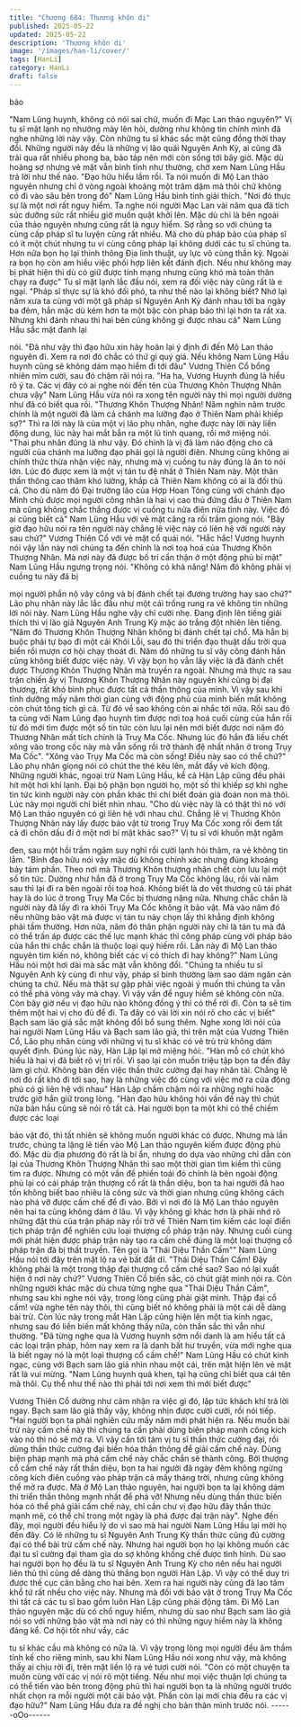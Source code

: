 ```yaml
---
title: "Chương 684: Thương khôn di"
published: 2025-05-22
updated: 2025-05-22
description: 'Thương khôn di'
image: '/images/han-li/cover/'
tags: [HanLi]
category: HanLi
draft: false
---
```


bảo

"Nam Lũng huynh, không có nói sai chứ, muốn đi Mạc Lan thảo
nguyên?" Vị tu sĩ mặt lạnh nọ nhướng mày lên hỏi, dường như
không tin chính mình đã nghe những lời này vậy.
Còn những tu sĩ khác sắc mặt cũng đồng thời thay đổi. Những
người này đều là những vị lão quái Nguyên Anh Kỳ, ai cũng đã
trải qua rất nhiều phong ba, bảo táp nên mới còn sống tới bây
giờ. Mặc dù hoảng sợ nhưng vẻ mặt vẫn bình tĩnh như thường,
chờ xem Nam Lũng Hầu trả lời như thế nào.
"Đạo hữu hiểu lầm rồi. Ta nói muốn đi Mộ Lan thảo nguyên nhưng
chỉ ở vòng ngoài khoảng một trăm dặm mà thôi chứ không có đi
vào sâu bên trong đó" Nam Lũng Hầu bình tỉnh giải thích.
"Nơi đó thực sự là một nơi rất nguy hiểm. Ta nghe nói người Mạc
Lan vài năm qua đã tích súc dưỡng sức rất nhiều giờ muốn quật
khởi lên. Mặc dù chỉ là bên ngoài của thảo nguyên nhưng cũng rất
là nguy hiểm. Sợ rằng so với chúng ta cùng cấp pháp sĩ tu luyện
cũng rất nhiều. Mà cho dù pháp bảo của pháp sĩ có ít một chút
nhưng tu vi cùng công pháp lại không dưới các tu sĩ chúng ta.
Hơn nữa bọn họ lại thinh thông Địa linh thuật, uy lực vô cùng thần
kỳ. Ngoài ra bọn họ còn am hiểu việc phối hợp liên kết đánh địch.
Nếu như không may bị phát hiện thì dù có giữ được tính mạng
nhưng cũng khó mà toàn thân chạy ra được" Tu sĩ mặt lạnh lắc
đầu nói, xem ra đối việc này cũng rất là e ngại.
"Pháp sĩ thực sự là khó đối phó, ta như thế nào lại không biết?
Nhớ lại năm xưa ta cùng với một gã pháp sĩ Nguyên Anh Kỳ đánh
nhau tới ba ngày ba đêm, hắn mặc dù kém hơn ta một bậc còn
pháp bảo thì lại hơn ta rất xa. Nhưng khi đánh nhau thì hai bên
cũng không gì được nhau cả" Nam Lũng Hầu sắc mặt đanh lại

nói.
"Đã như vậy thì đạo hữu xin hãy hoãn lại ý định đi đến Mộ Lan
thảo nguyên đi. Xem ra nơi đó chắc có thứ gì quý giá. Nếu không
Nam Lũng Hầu huynh cũng sẽ không dám mạo hiểm đi tới đâu"
Vương Thiên Cổ bổng nhiên mỉm cười, sau đó chậm rãi nói ra.
"Ha ha, Vương Huynh đúng là hiểu rõ ý ta. Các vị đây có ai nghe
nói đến tên của Thương Khôn Thượng Nhân chưa vậy" Nam Lũng
Hầu vừa nói ra xong tên người này thì mọi người dường như đã
có biết qua rồi.
"Thương Khôn Thượng Nhân! Năm nghìn năm trước chính là một
người đã làm cả chánh ma lưỡng đạo ở Thiên Nam phải khiếp
sợ?" Thì ra lời này là của một vị lão phụ nhân, nghe được này lời
này liền động dung, lúc này hai mắt bắn ra một lũ tinh quang, rồi
mở miệng nói.
"Thai phu nhân đúng là như vậy. Đó chính là vị đã làm náo động
cho cả người của chánh ma lưỡng đạo phải gọi là người điên.
Nhưng cũng không ai chính thức thừa nhận việc này, nhưng mà vị
cuồng tu này đúng là ăn to nói lớn. Lúc đó được xem là một vị tán
tu đệ nhất ở Thiên Nam này. Một thân thần thông cao thâm khó
lường, khắp cả Thiên Nam không có ai là đối thủ cả. Cho dù năm
đó Đại trưởng lão của Hợp Hoan Tông cùng với chánh đạo Minh
chủ được mọi người công nhân là hai vị cao thủ đứng đầu ở Thiên
Nam mà cũng không chắc thắng được vị cuồng tu nửa điên nửa
tỉnh này. Việc đó ai cũng biết cả" Nam Lũng Hầu với vẻ mặt căng
ra rồi trầm giọng nói.
"Bây giờ đạo hữu nói ra tên người này chẳng lẽ việc này có liên
hệ với người này sau chứ?" Vương Thiên Cổ với vẻ mặt cổ quái
nói.
"Hắc hắc! Vương huynh nói vậy lần này nơi chúng ta đến chính là
nơi toạ hoá của Thương Khôn Thượng Nhân. Mà nơi này đã được
bố trí cẩn thận ở một động phủ bí mật" Nam Lũng Hầu ngưng
trọng nói.
"Không có khả năng! Năm đó không phải vị cuồng tu này đã bị

mọi người phẩn nộ vây công và bị đánh chết tại đương trường hay
sao chứ?" Lão phụ nhân này lắc lắc đầu như một cái trống rung
ra vẻ không tin những lời nói này.
Nam Lũng Hầu nghe vậy chỉ cười nhẹ. Đang định lên tiếng giải
thích thì vị lão giả Nguyên Anh Trung Kỳ mặc áo trắng đột nhiên
lên tiếng.
"Năm đó Thương Khôn Thượng Nhân không bị đánh chết tại chổ.
Mà hắn bị buộc phải tự bạo đi một cái Khôi Lỗi, sau đó thi triển
đạo thuật dấu trời qua biển rồi mượn cơ hội chạy thoát đi. Năm đó
những tu sĩ vây công đánh hắn cũng không biết được việc này. Vì
vậy bọn họ vẫn lấy việc là đã đánh chết được Thương Khôn
Thượng Nhân mà truyền ra ngoài. Nhưng mà thực ra sau trận
chiến ấy vị Thương Khôn Thượng Nhân này nguyên khí cũng bị
đại thương, rất khó bình phục được tất cả thần thông của mình. Vì
vậy sau khi tĩnh dưỡng mấy năm thời gian cùng với động phủ của
mình biến mất không còn chút tông tích gì cả. Từ đó về sao không
còn ai nhắc tới nữa. Rồi sau đó ta cùng với Nam Lũng đạo huynh
tìm được nơi toạ hoá cuối cùng của hắn rồi từ đó mới tìm được
một số tin tức còn lưu lại nên mới biết được nơi năm đó Thương
Nhân mất tích chính là Truỵ Ma Cốc. Nhưng lúc đó hắn đã liều
chết xông vào trong cốc này mà vẫn sống rồi trở thành đệ nhất
nhân ở trong Trụy Ma Cốc".
"Xông vào Trụy Ma Cốc mà còn sống! Điều này sao có thể chứ?"
Lão phụ nhân giọng nói có chút the thé kêu lên, mắt đầy vẻ kích
động.
Những người khác, ngoại trừ Nam Lũng Hầu, kể cả Hàn Lập
cũng đều phải hít một hơi khí lạnh.
Đại bộ phận bọn người họ, một số thì khiếp sợ khi nghe tin tức
kinh người này còn phần khác thì chỉ biết đoán già đoán non mà
thôi. Lúc này mọi người chỉ biết nhìn nhau.
"Cho dù việc này là có thật thì nó với Mộ Lan thảo nguyên có gì
liên hệ với nhau chứ. Chẳng lẽ vị Thương Khôn Thượng Nhân này
lấy được bảo vật từ trong Trụy Ma Cốc xong rồi đem tất cả đi chôn
dấu đi ở một nơi bí mật khác sao?" Vị tu sĩ với khuôn mặt ngăm

đen, sau một hồi trầm ngâm suy nghĩ rồi cười lạnh hỏi thăm, ra vẻ
không tin lắm.
"Bỉnh đạo hữu nói vậy mặc dù không chính xác nhưng đúng
khoảng bảy tám phần. Theo nơi mà Thương Khôn thượng nhân
chết còn lưu lại một số tin tức. Dường như hắn đã ở trong Trụy Ma
Cốc không lâu, rồi vài năm sau thì lại đi ra bên ngoài rồi toạ hoá.
Không biết là do vết thương cũ tái phát hay là do lúc ở trong Trụy
Ma Cốc bị thương nặng nữa. Nhưng chắc chắn là người này đã
lấy đi ra khỏi Trụy Ma Cốc không ít bảo vật. Mà vào năm đó nếu
những bảo vật mà được vị tán tu này chọn lấy thì khẳng định
không phải tầm thường. Hơn nữa, năm đó thân phận người này
chỉ là tán tu mà đã có thể trấn áp được các thế lực mạnh khác thì
công pháp cùng với pháp bảo của hắn thì chắc chắn là thuộc loại
quý hiếm rồi. Lần này đi Mộ Lan thảo nguyên tìm kiến nó, không
biết các vị có thích đi hay không?" Nam Lũng Hầu nói một hơi dài
mà sắc mặt vẫn không đổi.
"Chúng ta nhiều tu sĩ Nguyên Anh kỳ cùng đi như vậy, pháp sĩ
bình thường làm sao dám ngăn cản chúng ta chứ. Nếu mà thật sự
gặp phải việc ngoài ý muốn thì chúng ta vẫn có thể phá vòng vây
mà chạy. Vì vậy vấn đề nguy hiểm sẽ không còn nữa. Còn bây
giờ nếu vị đạo hữu nào không đồng ý thì có thể rời đi. Còn ta sẽ
tìm thêm một hai vị cho đủ để đi. Ta đây có vài lời xin nói rõ cho
các vị biết" Bạch sam lão giả sắc mặt không đổi bổ sung thêm.
Nghe xong lời nói của hai người Nam Lũng Hầu và Bạch sam lão
giả, thì trên mặt của Vương Thiên Cổ, Lão phụ nhân cùng với
những vị tu sĩ khác có vẻ trù trừ không dám quyết định. Đúng lúc
này, Hàn Lập lại mở miệng hỏi:.
"Hàn mỗ có chút khó hiểu là hai vị đã biết rõ vị trí rồi. Vì sao lại
còn muốn triệu tập bọn ta đến đây làm gì chứ. Không bàn đến
việc thần thức cường đại hay nhân tài. Chẳng lẽ nơi đó rất khó đi
tới sao, hay là những việc đó cùng với việc mở ra cửa động phủ
có gì liên hệ với nhau" Hàn Lập chầm chậm nói ra những nghi
hoặc trước giờ hắn giữ trong lòng.
"Hàn đạo hữu không hỏi vần đề này thì chút nữa bản hầu cũng sẽ
nói rõ tất cả. Hai người bọn ta một khi có thể chiếm được các loại

bảo vật đó, thì tất nhiên sẽ không muốn người khác có được.
Nhưng mà lần trước, chúng ta lặng lẽ tiến vào Mộ Lan thảo
nguyên kiếm được động phủ đó. Mặc dù địa phương đó rất là bí
ẩn, nhưng do dựa vào những chỉ dẫn còn lại của Thương Khôn
Thượng Nhân thì sao một thời gian tìm kiếm thì cũng tìm ra được.
Nhưng có một vần đề phiền toái đó chính là bên ngoài động phủ
lại có cái pháp trận thượng cổ rất là thần diệu, bọn ta hai người đã
hao tốn không biết bao nhiêu là công sức và thời gian nhưng cũng
không cách nào phá vỡ được cấm chế để đi vào. Bởi vì nơi đó là
Mộ Lan thảo nguyên nên hai ta cũng không dám ở lâu. Vì vậy
không gì khác hơn là phải nhớ rõ những đặt thù của trận pháp này
rồi trở về Thiên Nam tìm kiếm các loại điển tịch pháp trận để
nghiên cứu loại thượng cổ pháp trận này. Nhưng cuối cùng mới
phát hiện được pháp trận này tạo ra cấm chế đúng là một loại
thượng cổ pháp trận đã bị thất truyền. Tên gọi là "Thái Diệu Thần
Cấm"" Nam Lũng Hầu nói tới đây trên mặt lộ ra vẻ bất đắt dĩ.
"Thái Diệu Thần Cấm! Đây không phải là một trong thập đại
thượng cổ cấm chế sao? Sao nó lại xuất hiện ở nơi này chứ?"
Vương Thiên Cổ biến sắc, có chút giật mình nói ra.
Còn những người khác mặc dù chưa từng nghe qua "Thái Diệu
Thần Cấm", nhưng sau khi nghe nói vậy, trong lòng cũng phải giật
mình.
Thập đại cổ cấm! vừa nghe tên này thôi, thì cũng biết nó không
phải là một cái dễ dàng bài trừ.
Còn lúc này trong mắt Hàn Lập cũng hiện lên một tia kinh ngạc,
nhưng sau đó liền biến mất không thấy nữa, còn thần sắc thì vẫn
như thường.
"Đã từng nghe qua là Vương huynh sớm nổi danh là am hiểu tất
cả các loại trận pháp, hôm nay xem ra là danh bất hư truyền, vừa
mới nghe qua là biết ngay nó là một loại thượng cổ cấm chế!"
Nam Lũng Hầu có chút kinh ngạc, cùng với Bạch sam lão giả nhìn
nhau một cái, trên mặt hiện lên vẻ mặt rất là vui mừng.
"Nam Lũng huynh quá khen, tại hạ cũng chỉ biết qua cái tên mà
thôi. Cụ thể như thế nào thì phải tới nơi xem thì mới biết được"

Vương Thiên Cổ dường như cảm nhận ra việc gì đó, lập tức
khách khí trả lời ngay.
Bạch sam lão giả thấy vậy, không nhịn được cười cười, rồi nói
tiếp.
"Hai người bọn ta phải nghiên cứu mấy năm mới phát hiện ra.
Nếu muốn bài trừ này cấm chế này thì chúng ta cần phải dùng
biện pháp mạnh công kích vào nó thì nó sẽ mở ra. Vì vậy cần tới
tám vị tu sĩ thần thức cường đại, rồi dùng thần thức cường đại
biến hóa thần thông để giải cấm chế này. Dùng biện pháp mạnh
mà phá cấm chế này chắc chắn sẽ thành công. Bởi thượng cổ
cấm chế này rất thần diệu, bọn ta hai người đã ngày đêm không
ngừng công kích điên cuồng vào pháp trận cả mấy tháng trời,
nhưng cũng không thể mở ra được. Mà ở Mộ Lan thảo nguyên,
hai người bọn ta lại không dám thi triển thần thông mạnh nhất để
phá vỡ! Nhưng nếu dùng thần thức biến hóa có thể phá giải cấm
chế này, chỉ cần chư vị đạo hữu đây thần thức mạnh mẽ, có thể
chỉ trong một ngày là phá được đại trận này".
Nghe đến đây, mọi người đều hiểu lý do vì sao mà hai người Nam
Lũng Hầu lại mời họ đến đây.
Có lẽ những tu sĩ Nguyên Anh Trung Kỳ thần thức cũng đủ cường
đại có thể bài trừ cấm chế này. Nhưng hai người bọn họ lại không
muốn các đại tu sĩ cường đại tham gia do sợ không khống chế
được tình hình.
Dù sao hai người bọn họ đều là tu sĩ Nguyên Anh Trung Kỳ cho
nên nếu hai người liên thủ thì cũng dể dàng thủ thắng bọn người
Hàn Lập. Vì vậy có thể duy trì được thế cục cân bằng cho hai
bên. Xem ra hai người này cũng đã lao tâm khổ tứ rất nhều cho
việc này.
Nhưng mà đối với bảo vật ở trong Trụy Ma Cốc thì tất cả các tu sĩ
bao gồm luôn Hàn Lập cũng phải động tâm.
Đi Mộ Lan thảo nguyên mặc dù có chổ nguy hiểm, nhưng dù sao
như Bạch sam lão giả nói so với những bảo vật mà nơi này có thì
những nguy hiểm này là không đáng kể. Cơ hội tốt như vầy, các

tu sĩ khác cầu mà không có nữa là.
Vì vậy trong lòng mọi người đều âm thầm tính kế cho riêng mình,
sau khi Nam Lũng Hầu nói xong như vậy, mà không thấy ai chịu
rời đi, trên mặt liền lộ ra vẻ tươi cười nói.
"Còn có một chuyện ta muốn cùng với các vị nói rõ một tiếng. Nếu
như mọi việc thuận lợi chúng ta có thể tiến vào bên trong động
phủ thì hai người bọn ta là những người trước nhất chọn ra mỗi
người một cái bảo vật. Phần còn lại mới chia đều ra các vị đạo
hữu?" Nam Lũng Hầu đưa ra đề nghị cho bản thân mình trước
nói.
------oOo------

